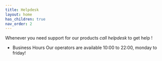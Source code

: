 ```yaml
---
title: Helpdesk
layout: home
has_children: true
nav_order: 2
---
```



Whenever you need support for our products *call helpdesk* to get help !
* Business Hours
  Our operators are available 10:00 to 22:00, monday to friday!
